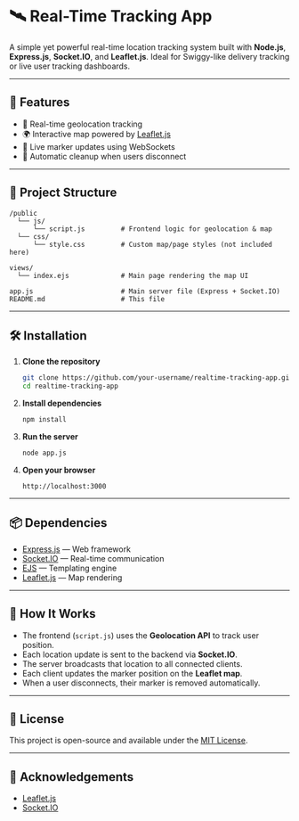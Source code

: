 # 🛰️ Real-Time Tracking App

A simple yet powerful real-time location tracking system built with **Node.js**, **Express.js**, **Socket.IO**, and **Leaflet.js**. Ideal for Swiggy-like delivery tracking or live user tracking dashboards.

---

## 🚀 Features

- 📡 Real-time geolocation tracking
- 🌍 Interactive map powered by [Leaflet.js](https://leafletjs.com/)
- 🔄 Live marker updates using WebSockets
- 🧼 Automatic cleanup when users disconnect

---

## 📁 Project Structure

```
/public
  └── js/
      └── script.js         # Frontend logic for geolocation & map
  └── css/
      └── style.css         # Custom map/page styles (not included here)

views/
  └── index.ejs             # Main page rendering the map UI

app.js                      # Main server file (Express + Socket.IO)
README.md                   # This file
```

---

## 🛠️ Installation

1. **Clone the repository**
   ```bash
   git clone https://github.com/your-username/realtime-tracking-app.git
   cd realtime-tracking-app
   ```

2. **Install dependencies**
   ```bash
   npm install
   ```

3. **Run the server**
   ```bash
   node app.js
   ```

4. **Open your browser**
   ```
   http://localhost:3000
   ```

---

## 📦 Dependencies

- [Express.js](https://expressjs.com/) — Web framework
- [Socket.IO](https://socket.io/) — Real-time communication
- [EJS](https://ejs.co/) — Templating engine
- [Leaflet.js](https://leafletjs.com/) — Map rendering
---

## 🧠 How It Works

- The frontend (`script.js`) uses the **Geolocation API** to track user position.
- Each location update is sent to the backend via **Socket.IO**.
- The server broadcasts that location to all connected clients.
- Each client updates the marker position on the **Leaflet map**.
- When a user disconnects, their marker is removed automatically.

---

## 📄 License

This project is open-source and available under the [MIT License](LICENSE).

---

## 🙌 Acknowledgements

- [Leaflet.js](https://leafletjs.com/)
- [Socket.IO](https://socket.io/)
